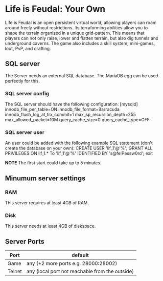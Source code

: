 # Life is Feudal: Your Own
Life is Feudal is an open persistent virtual world, allowing players can roam around freely without restrictions.
Its terraforming abilities allow you to shape the terrain organized in a unique grid-pattern.
This means that players can not only raise, lower and flatten terrain, but also dig tunnels and underground caverns.
The game also includes a skill system, mini-games, loot, PvP, and crafting.

## SQL server
The Server needs an external SQL database. The MariaDB egg can be used perfectly for this.

### SQL server config
The SQL server should have the following configuration:
[mysqld]
innodb_file_per_table=ON
innodb_file_format=Barracuda
innodb_flush_log_at_trx_commit=1
max_sp_recursion_depth=255
max_allowed_packet=10M
query_cache_size=0
query_cache_type=OFF

### SQL server user
An user could be added with the following example SQL statement (don't create the database on your own):
CREATE USER 'lif_1'@'%';
GRANT ALL PRIVILEGES ON lif_1.* To 'lif_1'@'%' IDENTIFIED BY 's@fe!Passw0rd';
exit

**NOTE**
The first start could take up to 5 minutes.

## Minumum server settings
### RAM
This server requires at least 4GB of RAM.

### Disk
This server needs at least 4GB of diskspace.

## Server Ports

| Port  | default |
|-------|---------|
| Game  | any (+2 more ports e.g. 28000:28002)    |
| Telnet | any (local port not reachable from the outside)    |

